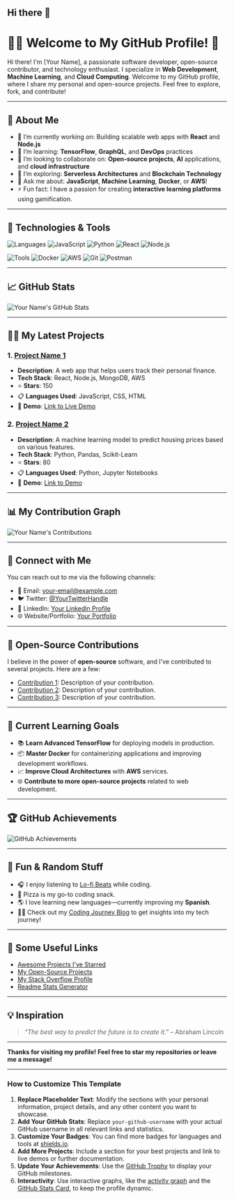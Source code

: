 ## Hi there 👋

<!--
**AartiDashore/AartiDashore** is a ✨ _special_ ✨ repository because its `README.md` (this file) appears on your GitHub profile.

Here are some ideas to get you started:

- 🔭 I’m currently working on ...
- 🌱 I’m currently learning ...
- 👯 I’m looking to collaborate on ...
- 🤔 I’m looking for help with ...
- 💬 Ask me about ...
- 📫 How to reach me: ...
- 😄 Pronouns: ...
- ⚡ Fun fact: ...
-->


# 🧑‍💻 Welcome to My GitHub Profile! 👋

Hi there! I'm [Your Name], a passionate software developer, open-source contributor, and technology enthusiast. I specialize in **Web Development**, **Machine Learning**, and **Cloud Computing**. Welcome to my GitHub profile, where I share my personal and open-source projects. Feel free to explore, fork, and contribute!

---

## 🚀 About Me

- 🔭 I’m currently working on: Building scalable web apps with **React** and **Node.js**
- 🌱 I’m learning: **TensorFlow**, **GraphQL**, and **DevOps** practices
- 👯 I’m looking to collaborate on: **Open-source projects**, **AI** applications, and **cloud infrastructure**
- 🤔 I’m exploring: **Serverless Architectures** and **Blockchain Technology**
- 💬 Ask me about: **JavaScript**, **Machine Learning**, **Docker**, or **AWS**!
- ⚡ Fun fact: I have a passion for creating **interactive learning platforms** using gamification.

---

## 🧰 Technologies & Tools

![Languages](https://img.shields.io/badge/-Languages-blue?style=flat-square)
![JavaScript](https://img.shields.io/badge/JavaScript-ES6+-yellow?style=flat-square)
![Python](https://img.shields.io/badge/Python-3.x-blue?style=flat-square)
![React](https://img.shields.io/badge/React-17.0-blue?style=flat-square)
![Node.js](https://img.shields.io/badge/Node.js-v16-green?style=flat-square)

![Tools](https://img.shields.io/badge/-Tools-lightgray?style=flat-square)
![Docker](https://img.shields.io/badge/Docker-blue?style=flat-square)
![AWS](https://img.shields.io/badge/AWS-red?style=flat-square)
![Git](https://img.shields.io/badge/Git-black?style=flat-square)
![Postman](https://img.shields.io/badge/Postman-yellow?style=flat-square)

---

## 📈 GitHub Stats

![Your Name's GitHub Stats](https://github-readme-stats.vercel.app/api?username=your-github-username&count_private=true&show_icons=true&hide=prs&hide_title=true&theme=radical)

---

## 🧑‍💻 My Latest Projects

### 1. [Project Name 1](https://github.com/your-github-username/project1)
   - **Description**: A web app that helps users track their personal finance.
   - **Tech Stack**: React, Node.js, MongoDB, AWS
   - ⭐ **Stars**: 150
   - 📋 **Languages Used**: JavaScript, CSS, HTML
   - 🔗 **Demo**: [Link to Live Demo](https://link-to-live-demo.com)

### 2. [Project Name 2](https://github.com/your-github-username/project2)
   - **Description**: A machine learning model to predict housing prices based on various features.
   - **Tech Stack**: Python, Pandas, Scikit-Learn
   - ⭐ **Stars**: 80
   - 📋 **Languages Used**: Python, Jupyter Notebooks
   - 🔗 **Demo**: [Link to Demo](https://link-to-demo.com)

---

## 📊 My Contribution Graph

![Your Name's Contributions](https://github-readme-activity-graph.cyclic.app/graph?username=your-github-username&theme=github)

---

## 📍 Connect with Me

You can reach out to me via the following channels:

- 📧 Email: [your-email@example.com](mailto:your-email@example.com)
- 🐦 Twitter: [@YourTwitterHandle](https://twitter.com/YourTwitterHandle)
- 🔗 LinkedIn: [Your LinkedIn Profile](https://linkedin.com/in/your-linkedin-profile)
- 🌐 Website/Portfolio: [Your Portfolio](https://yourportfolio.com)

---

## 👾 Open-Source Contributions

I believe in the power of **open-source** software, and I’ve contributed to several projects. Here are a few:

- [Contribution 1](https://github.com/opensource/repository1): Description of your contribution.
- [Contribution 2](https://github.com/opensource/repository2): Description of your contribution.
- [Contribution 3](https://github.com/opensource/repository3): Description of your contribution.

---

## 🎯 Current Learning Goals

- 📚 **Learn Advanced TensorFlow** for deploying models in production.
- 📦 **Master Docker** for containerizing applications and improving development workflows.
- 📈 **Improve Cloud Architectures** with **AWS** services.
- 🌐 **Contribute to more open-source projects** related to web development.

---

## 🏆 GitHub Achievements

![GitHub Achievements](https://github-profile-trophy.vercel.app/?username=your-github-username&theme=dark)

---

## 💬 Fun & Random Stuff

- 🎧 I enjoy listening to [Lo-fi Beats](https://www.youtube.com/playlist?list=PLkzpOZtAxi8OHZX9MLqG1PjRjfrJ2vRx7) while coding.
- 🍕 Pizza is my go-to coding snack.
- 🌎 I love learning new languages—currently improving my **Spanish**.
- 👨‍💻 Check out my [Coding Journey Blog](https://yourblog.com) to get insights into my tech journey!

---

## 🔗 Some Useful Links

- [Awesome Projects I've Starred](https://github.com/your-github-username?tab=stars)
- [My Open-Source Projects](https://github.com/your-github-username?tab=repositories)
- [My Stack Overflow Profile](https://stackoverflow.com/users/your-user-id/your-profile)
- [Readme Stats Generator](https://github.com/anuraghazra/github-readme-stats)

---

## 💡 Inspiration

> _“The best way to predict the future is to create it.”_ – Abraham Lincoln

---

**Thanks for visiting my profile! Feel free to star my repositories or leave me a message!**

---

### How to Customize This Template

1. **Replace Placeholder Text**: Modify the sections with your personal information, project details, and any other content you want to showcase.
2. **Add Your GitHub Stats**: Replace `your-github-username` with your actual GitHub username in all relevant links and statistics.
3. **Customize Your Badges**: You can find more badges for languages and tools at [shields.io](https://shields.io/).
4. **Add More Projects**: Include a section for your best projects and link to live demos or further documentation.
5. **Update Your Achievements**: Use the [GitHub Trophy](https://github-profile-trophy.vercel.app/) to display your GitHub milestones.
6. **Interactivity**: Use interactive graphs, like the [activity graph](https://github.com/Ashutosh00710/github-readme-activity-graph) and the [GitHub Stats Card](https://github.com/anuraghazra/github-readme-stats), to keep the profile dynamic.
